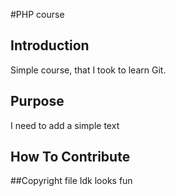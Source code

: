 #PHP course

## Introduction
Simple course, that I took to learn Git.

## Purpose
I need to add a simple text 

## How To Contribute

##Copyright file
Idk looks fun
